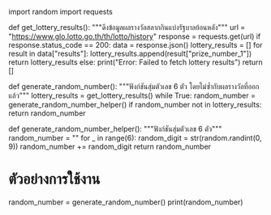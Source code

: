 import random
import requests

def get_lottery_results():
  """ดึงข้อมูลผลรางวัลสลากกินแบ่งรัฐบาลย้อนหลัง"""
  url = "https://www.glo.lotto.go.th/th/lotto/history"
  response = requests.get(url)
  if response.status_code == 200:
    data = response.json()
    lottery_results = []
    for result in data["results"]:
      lottery_results.append(result["prize_number_1"])
    return lottery_results
  else:
    print("Error: Failed to fetch lottery results")
    return []

def generate_random_number():
  """ฟังก์ชันสุ่มตัวเลข 6 ตัว โดยไม่ซ้ำกับผลรางวัลที่ออกแล้ว"""
  lottery_results = get_lottery_results()
  while True:
    random_number = generate_random_number_helper()
    if random_number not in lottery_results:
      return random_number

def generate_random_number_helper():
  """ฟังก์ชันสุ่มตัวเลข 6 ตัว"""
  random_number = ""
  for _ in range(6):
    random_digit = str(random.randint(0, 9))
    random_number += random_digit
  return random_number

# ตัวอย่างการใช้งาน
random_number = generate_random_number()
print(random_number)

